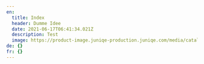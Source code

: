 ```yaml
---
en:
  title: Index
  header: Dumme Idee
  date: 2021-06-17T06:41:34.021Z
  description: Test
  image: https://product-image.juniqe-production.juniqe.com/media/catalog/product/seo-cache/x800/18/22/18-22-301P__CENTER/Sneaky-Cat-Laura-Graves-Leinwandbild.jpg
de: {}
fr: {}
---
```

